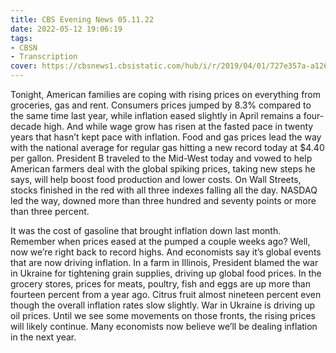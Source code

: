 ```yaml
---
title: CBS Evening News 05.11.22
date: 2022-05-12 19:06:19
tags:
- CBSN
- Transcription
cover: https://cbsnews1.cbsistatic.com/hub/i/r/2019/04/01/727e357a-a126-4138-a2c5-4d3222669d57/thumbnail/640x360/3ff2761028dc5c65cc4f07acd54bcd5c/cbsn2-logo-1920x1080.jpg
---
```

Tonight, American families are coping with rising prices on everything from groceries, gas and rent. Consumers prices jumped by 8.3% compared to the same time last year, while inflation eased slightly in April remains a four-decade high. And while wage grow has risen at the fasted pace in twenty years that hasn’t kept pace with inflation. Food and gas prices lead the way with the national average for regular gas hitting a new record today at $4.40 per gallon. President B traveled to the Mid-West today and vowed to help American farmers deal with the global spiking prices, taking new steps he says, will help boost food production and lower costs. On Wall Streets, stocks finished in the red with all three indexes falling all the day. NASDAQ led the way, downed more than three hundred and seventy points or more than three percent. 

It was the cost of gasoline that brought inflation down last month. Remember when prices eased at the pumped a couple weeks ago? Well, now we’re right back to record highs. And economists say it’s global events that are now driving inflation. In a farm in Illinois, President blamed the war in Ukraine for tightening grain supplies, driving up global food prices. In the grocery stores, prices for meats, poultry, fish and eggs are up more than fourteen percent from a year ago. Citrus fruit almost nineteen percent even though the overall inflation rates slow slightly. War in Ukraine is driving up oil prices. Until we see some movements on those fronts, the rising prices will likely continue. Many economists now believe we’ll be dealing inflation in the next year.
